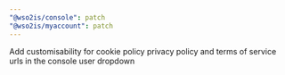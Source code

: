 ```yaml
---
"@wso2is/console": patch
"@wso2is/myaccount": patch
---
```


Add customisability for cookie policy privacy policy and terms of service urls in the console user dropdown
